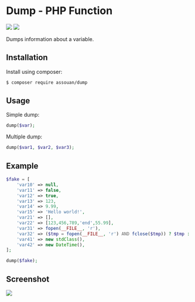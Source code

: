 # Dump - PHP Function

[![](https://img.shields.io/packagist/v/assouan/dump.svg)](https://packagist.org/packages/assouan/dump)
[![](https://img.shields.io/packagist/dt/assouan/dump.svg)](https://packagist.org/packages/assouan/dump)

Dumps information about a variable.

## Installation

Install using composer:

```bash
$ composer require assouan/dump
```

## Usage

Simple dump:

```php
dump($var);
```

Multiple dump:

```php
dump($var1, $var2, $var3);
```

## Example

```php
$fake = [
    'var10' => null,
    'var11' => false,
    'var12' => true,
    'var13' => 123,
    'var14' => 9.99,
    'var15' => 'Hello world!',
    'var21' => [],
    'var22' => [123,456,789,'end',55.99],
    'var31' => fopen(__FILE__, 'r'),
    'var32' => ($tmp = fopen(__FILE__, 'r') AND fclose($tmp)) ? $tmp : $tmp,
    'var41' => new stdClass(),
    'var42' => new DateTime(),
];

dump($fake);
```

## Screenshot

![](https://i.imgsafe.org/1f254e6.png)
